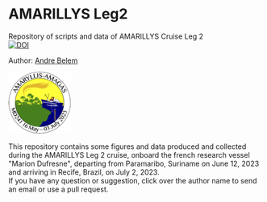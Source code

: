 # AMARILLYS Leg2
 Repository of scripts and data of AMARILLYS Cruise Leg 2<br>
[![DOI](https://zenodo.org/badge/660245520.svg)](https://doi.org/10.5281/zenodo.8096696)<br>

 Author: [Andre Belem](mailto:andrebelem@id.uff.br)<br>
 
 ![logo](https://github.com/andrebelem/AMARILLYS-Leg2/blob/main/images/LogoAMARYLLIS-AMAGAS_v4_GiorgiaRicci-124x123.png)
 
This repository contains some figures and data produced and collected during the AMARILLYS Leg 2 cruise, onboard the french research vessel "Marion Dufresne", departing from Paramaribo, Suriname on June 12, 2023 and arriving in Recife, Brazil, on July 2, 2023.<br>
If you have any question or suggestion, click over the author name to send an email or use a pull request.

 
